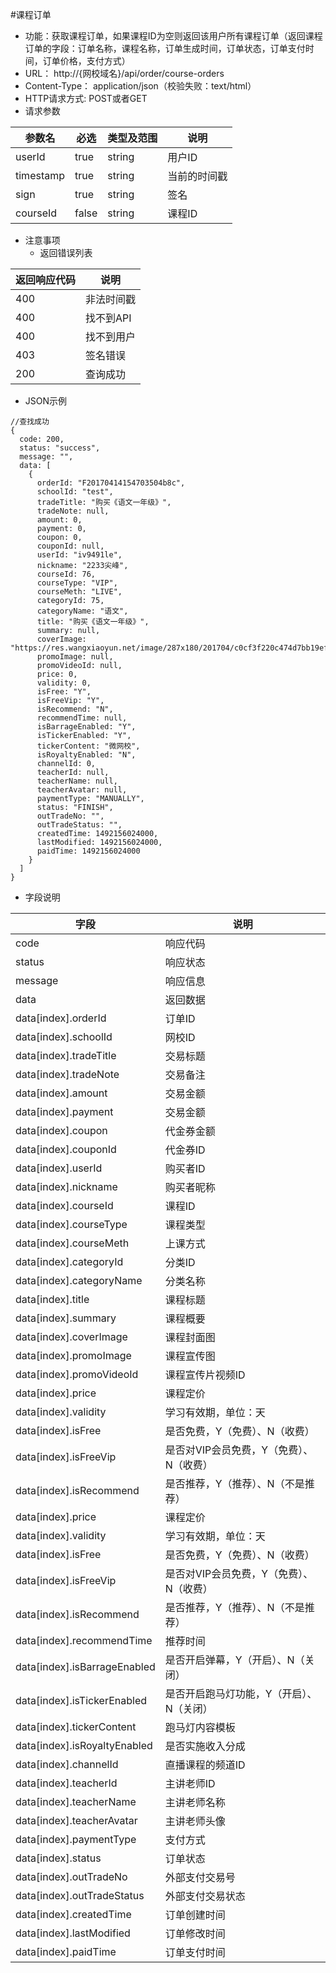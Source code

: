 #课程订单
* 功能：获取课程订单，如果课程ID为空则返回该用户所有课程订单（返回课程订单的字段：订单名称，课程名称，订单生成时间，订单状态，订单支付时间，订单价格，支付方式）
* URL： http://{网校域名}/api/order/course-orders
* Content-Type： application/json（校验失败：text/html）
* HTTP请求方式: POST或者GET
* 请求参数

|参数名|	必选|	类型及范围|	说明|
|--|--|--|--|
|userId|	true|	string|	用户ID|
|timestamp|	true|	string|	当前的时间戳|
|sign|	true	|string	|签名|
|courseId	|false	|string	|课程ID|


* 注意事项
  * 返回错误列表

| 返回响应代码 | 说明     |
|----------- | -------- |
|400         | 非法时间戳 |
|400         |	找不到API|
|400         |	找不到用户|
|403         |	签名错误  |
|200         |	查询成功  |

* JSON示例
````
//查找成功
{
  code: 200,
  status: "success",
  message: "",
  data: [
	{
	  orderId: "F20170414154703504b8c",
	  schoolId: "test",
	  tradeTitle: "购买《语文一年级》",
	  tradeNote: null,
	  amount: 0,
	  payment: 0,
	  coupon: 0,
	  couponId: null,
	  userId: "iv9491le",
	  nickname: "2233尖峰",
	  courseId: 76,
	  courseType: "VIP",
	  courseMeth: "LIVE",
	  categoryId: 75,
	  categoryName: "语文",
	  title: "购买《语文一年级》",
	  summary: null,
	  coverImage: "https://res.wangxiaoyun.net/image/287x180/201704/c0cf3f220c474d7bb19ef55719bea124.png",
	  promoImage: null,
	  promoVideoId: null,
	  price: 0,
	  validity: 0,
	  isFree: "Y",
	  isFreeVip: "Y",
	  isRecommend: "N",
	  recommendTime: null,
	  isBarrageEnabled: "Y",
	  isTickerEnabled: "Y",
	  tickerContent: "微网校",
	  isRoyaltyEnabled: "N",
	  channelId: 0,
	  teacherId: null,
	  teacherName: null,
	  teacherAvatar: null,
	  paymentType: "MANUALLY",
	  status: "FINISH",
	  outTradeNo: "",
	  outTradeStatus: "",
	  createdTime: 1492156024000,
	  lastModified: 1492156024000,
	  paidTime: 1492156024000
	}
  ]
}
````

* 字段说明

|字段|	说明|
|---|----|
|code|	响应代码|
|status|	响应状态|
|message|	响应信息|
|data|	返回数据|
| data\[index\].orderId|订单ID|
| data\[index\].schoolId|网校ID|
| data\[index\].tradeTitle|交易标题|
| data\[index\].tradeNote|交易备注|
| data\[index\].amount|交易金额|
| data\[index\].payment| 交易金额 |
| data\[index\].coupon| 代金券金额 |
| data\[index\].couponId| 代金券ID |
| data\[index\].userId| 购买者ID |
| data\[index\].nickname| 购买者昵称 |
| data\[index\].courseId| 课程ID |
| data\[index\].courseType| 课程类型 |
| data\[index\].courseMeth| 上课方式 |
| data\[index\].categoryId| 分类ID |
| data\[index\].categoryName| 分类名称 |
| data\[index\].title| 课程标题 |
| data\[index\].summary| 课程概要 |
| data\[index\].coverImage| 课程封面图 |
| data\[index\].promoImage| 课程宣传图 |
| data\[index\].promoVideoId| 课程宣传片视频ID |
| data\[index\].price | 课程定价 |
| data\[index\].validity | 学习有效期，单位：天 |
| data\[index\].isFree | 是否免费，Y（免费）、N（收费） |
| data\[index\].isFreeVip | 是否对VIP会员免费，Y（免费）、N（收费） |
| data\[index\].isRecommend | 是否推荐，Y（推荐）、N（不是推荐） |
| data\[index\].price | 课程定价 |
| data\[index\].validity | 学习有效期，单位：天 |
| data\[index\].isFree | 是否免费，Y（免费）、N（收费） |
| data\[index\].isFreeVip | 是否对VIP会员免费，Y（免费）、N（收费） |
| data\[index\].isRecommend | 是否推荐，Y（推荐）、N（不是推荐） |
| data\[index\].recommendTime | 推荐时间 |
| data\[index\].isBarrageEnabled | 是否开启弹幕，Y（开启）、N（关闭） |
| data\[index\].isTickerEnabled | 是否开启跑马灯功能，Y（开启）、N（关闭） |
| data\[index\].tickerContent | 跑马灯内容模板 |
| data\[index\].isRoyaltyEnabled | 是否实施收入分成 |
| data\[index\].channelId | 直播课程的频道ID |
| data\[index\].teacherId | 主讲老师ID |
| data\[index\].teacherName | 主讲老师名称 |
| data\[index\].teacherAvatar | 主讲老师头像 |
| data\[index\].paymentType | 支付方式 |
| data\[index\].status| 订单状态 |
| data\[index\].outTradeNo | 外部支付交易号 |
| data\[index\].outTradeStatus | 外部支付交易状态 |
| data\[index\].createdTime | 订单创建时间 |
| data\[index\].lastModified | 订单修改时间 |
| data\[index\].paidTime | 订单支付时间 |
